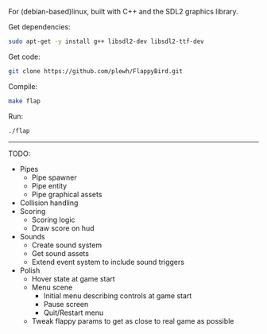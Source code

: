 For (debian-based)linux, built with C++ and the SDL2 graphics library.

Get dependencies: 
```sh
sudo apt-get -y install g++ libsdl2-dev libsdl2-ttf-dev
```

Get code: 
```sh
git clone https://github.com/plewh/FlappyBird.git
```

Compile: 
```sh
make flap
```

Run: 
```sh
./flap
```

---

TODO:

* Pipes
	* Pipe spawner
	* Pipe entity
	* Pipe graphical assets
* Collision handling
* Scoring
	* Scoring logic
	* Draw score on hud
* Sounds
	* Create sound system
	* Get sound assets
	* Extend event system to include sound triggers
* Polish
	* Hover state at game start
	* Menu scene
		* Initial menu describing controls at game start
		* Pause screen
		* Quit/Restart menu
	* Tweak flappy params to get as close to real game as possible
